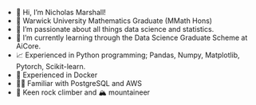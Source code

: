 - 👋 Hi, I’m Nicholas Marshall!
- 📜 Warwick University Mathematics Graduate (MMath Hons)
- 🤩 I’m passionate about all things data science and statistics.
- 🌱 I’m currently learning through the Data Science Graduate Scheme at AiCore.
- :chart_with_upwards_trend: Experienced in Python programming; Pandas, Numpy, Matplotlib, Pytorch, Scikit-learn.
-  🚀 Experienced in Docker
-  🧑‍💻 Familiar with PostgreSQL and AWS
-  🧗 Keen rock climber and 🏔️ mountaineer

<!---
NicoMarshall/NicoMarshall is a ✨ special ✨ repository because its `README.md` (this file) appears on your GitHub profile.
You can click the Preview link to take a look at your changes.
--->
